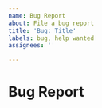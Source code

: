 ```yaml
---
name: Bug Report
about: File a bug report
title: 'Bug: Title'
labels: bug, help wanted
assignees: ''

---
```


<!-- We will work as soon as possible to fix this bug -->

# Bug Report
<!-- A clear description of what the bug is -->

<!-- The following sections are not required, only recommended -->

<!-- ## Expected behavior -->
<!--- Tell us what should happen -->

<!-- ## Current behavior -->
<!--- Tell us what happens instead of the expected behavior -->

<!-- ## How to reproduce this bug -->
<!-- Describe to the best of your knowledge how to reproduce this bug -->

<!-- ## Possible solution -->
<!--- If you can suggest a fix for this bug -->

<!-- ## Additional context -->
<!-- Add any additional context about the bug -->
